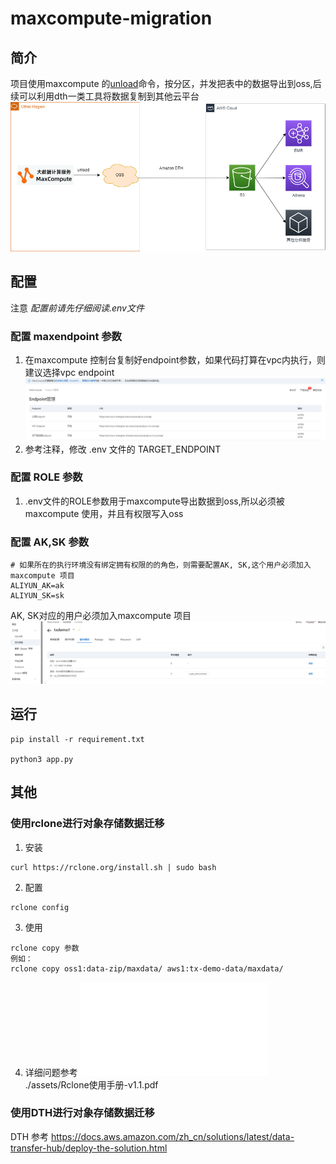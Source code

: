 # maxcompute-migration
## 简介
项目使用maxcompute 的[unload](https://help.aliyun.com/zh/maxcompute/user-guide/product-unload-dml)命令，按分区，并发把表中的数据导出到oss,后续可以利用dth一类工具将数据复制到其他云平台
![介绍](./assets/maxcompute_migration_tool.drawio.png)

## 配置
注意 *配置前请先仔细阅读.env文件*
### 配置 maxendpoint 参数
1. 在maxcompute 控制台复制好endpoint参数，如果代码打算在vpc内执行，则建议选择vpc endpoint
![配置 maxcompute endpoint](./assets/endpoint.png)
2. 参考注释，修改 .env 文件的 TARGET_ENDPOINT

### 配置 ROLE 参数
1. .env文件的ROLE参数用于maxcompute导出数据到oss,所以必须被maxcompute 使用，并且有权限写入oss

### 配置 AK,SK 参数
```
# 如果所在的执行环境没有绑定拥有权限的的角色，则需要配置AK, SK,这个用户必须加入maxcompute 项目
ALIYUN_AK=ak
ALIYUN_SK=sk
```
AK, SK对应的用户必须加入maxcompute 项目
![配置 ak, sk](./assets/aksk.png)

## 运行
```
pip install -r requirement.txt

python3 app.py
```

## 其他
### 使用rclone进行对象存储数据迁移
1. 安装
```
curl https://rclone.org/install.sh | sudo bash
```
2. 配置
```
rclone config
```
3. 使用
```
rclone copy 参数
例如：
rclone copy oss1:data-zip/maxdata/ aws1:tx-demo-data/maxdata/
```
4. 详细问题参考
![rclone 参考文档](./assets/Rclone使用手册-v1.1.pdf)
./assets/Rclone使用手册-v1.1.pdf
### 使用DTH进行对象存储数据迁移
DTH 参考 https://docs.aws.amazon.com/zh_cn/solutions/latest/data-transfer-hub/deploy-the-solution.html
